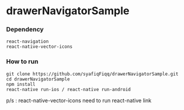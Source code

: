 # drawerNavigatorSample

### Dependency
```
react-navigation
react-native-vector-icons
```

### How to run
```
git clone https://github.com/syafiqFiqq/drawerNavigatorSample.git
cd drawerNavigatorSample
npm install
react-native run-ios / react-native run-android
```

p/s : react-native-vector-icons need to run react-native link
